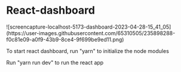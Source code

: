<h1>React-dashboard</h1>
![screencapture-localhost-5173-dashboard-2023-04-28-15_41_05](https://user-images.githubusercontent.com/65310505/235898288-f0c81e09-a0f9-43b9-8ce4-9f699be9ed11.png)
<p> To start react dashboard, run "yarn" to initialize the node modules</p>
<P>Run "yarn run dev" to run the react app <p>


